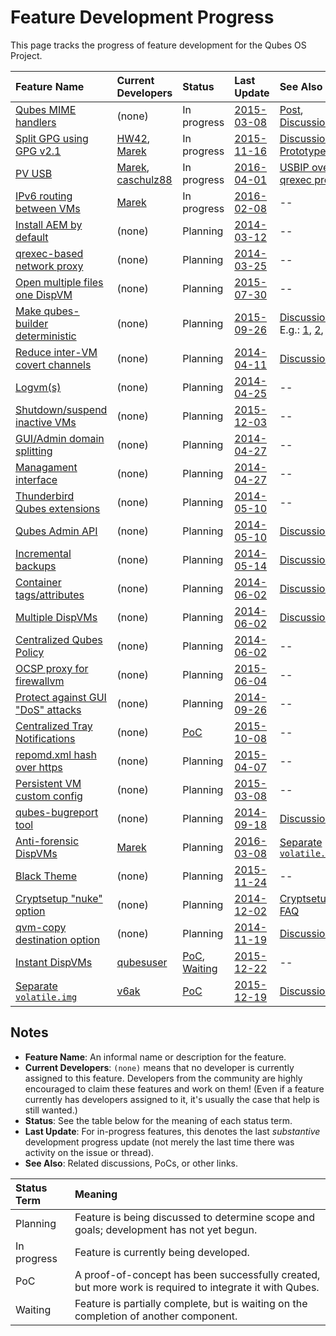 Feature Development Progress
============================

This page tracks the progress of feature development for the Qubes OS Project.


| Feature Name | Current Developers | Status | Last Update | See Also |
|:-------------|:-------------------|:-------|:------------|:---------|
| [Qubes MIME handlers](https://github.com/QubesOS/qubes-issues/issues/441) | (none) | In progress | [2015-03-08](https://github.com/QubesOS/qubes-issues/issues/441#issuecomment-77756725) | [Post](http://theinvisiblethings.blogspot.com/2013/02/converting-untrusted-pdfs-into-trusted.html), [Discussion](https://groups.google.com/d/msgid/qubes-users/dc777e37-a4a2-4ea8-bb80-4b5fb5aceeac%40googlegroups.com) |
| [Split GPG using GPG v2.1](https://github.com/QubesOS/qubes-issues/issues/474) | [HW42], [Marek] | In progress | [2015-11-16](https://github.com/QubesOS/qubes-issues/issues/474#issuecomment-156885755) | [Discussion](https://groups.google.com/d/msgid/qubes-devel/20150309013432.GA2361%40mail-itl), [Prototype](https://git.ipsumj.de/hw42/qubes/split-gpg2.git) |
| [PV USB](https://github.com/QubesOS/qubes-issues/issues/531) | [Marek], [caschulz88] | In progress | [2016-04-01](https://github.com/QubesOS/qubes-issues/issues/531#ref-commit-046149e) | [USBIP over qrexec proxy](https://github.com/QubesOS/qubes-app-linux-usb-proxy) |
| [IPv6 routing between VMs](https://github.com/QubesOS/qubes-issues/issues/718) | [Marek] | In progress | [2016-02-08](https://github.com/QubesOS/qubes-issues/issues/718#issuecomment-181585916) | -- |
| [Install AEM by default](https://github.com/QubesOS/qubes-issues/issues/803) | (none) | Planning | [2014-03-12](https://github.com/QubesOS/qubes-issues/issues/803#issue-60265574) | -- |
| [qrexec-based network proxy](https://github.com/QubesOS/qubes-issues/issues/806) | (none) | Planning | [2014-03-25](https://github.com/QubesOS/qubes-issues/issues/806) | -- |
| [Open multiple files one DispVM](https://github.com/QubesOS/qubes-issues/issues/814) | (none) | Planning | [2015-07-30](https://github.com/QubesOS/qubes-issues/issues/814#event-369272806) | -- |
| [Make qubes-builder deterministic](https://github.com/QubesOS/qubes-issues/issues/816) | (none) | Planning | [2015-09-26](https://github.com/QubesOS/qubes-issues/issues/816#issuecomment-143494764) | [Discussion](https://groups.google.com/d/topic/qubes-devel/D2Ca4Ef-dh4/discussion), E.g.: [1](https://wiki.debian.org/ReproducibleBuilds), [2](https://github.com/kholia/ReproducibleBuilds), [3](http://securityblog.redhat.com/2013/09/18/reproducible-builds-for-fedora/) |
| [Reduce inter-VM covert channels](https://github.com/QubesOS/qubes-issues/issues/817) | (none) | Planning | [2014-04-11](https://github.com/QubesOS/qubes-issues/issues/817#issue-60265645) | [Discussion](https://groups.google.com/forum/#!topic/qubes-users/AqZV65yZLuU) |
| [Logvm(s)](https://github.com/QubesOS/qubes-issues/issues/830) | (none) | Planning | [2014-04-25](https://github.com/QubesOS/qubes-issues/issues/830#issue-60265831) | -- |
| [Shutdown/suspend inactive VMs](https://github.com/QubesOS/qubes-issues/issues/832) | (none) | Planning | [2015-12-03](https://github.com/QubesOS/qubes-issues/issues/832#issuecomment-161634350) | -- |
| [GUI/Admin domain splitting](https://github.com/QubesOS/qubes-issues/issues/833) | (none) | Planning | [2014-04-27](https://github.com/QubesOS/qubes-issues/issues/833#issue-60265848) | -- |
| [Managament interface](https://github.com/QubesOS/qubes-issues/issues/835) | (none) | Planning | [2014-04-27](https://github.com/QubesOS/qubes-issues/issues/835#issue-60265850) | -- |
| [Thunderbird Qubes extensions](https://github.com/QubesOS/qubes-issues/issues/845) | (none) | Planning | [2014-05-10](https://github.com/QubesOS/qubes-issues/issues/845#issuecomment-77761894) | -- |
| [Qubes Admin API](https://github.com/QubesOS/qubes-issues/issues/853) | (none) | Planning | [2014-05-10](https://github.com/QubesOS/qubes-issues/issues/853#issue-60266013) | [Discussion](https://groups.google.com/d/msg/qubes-devel/f2gDpXE3NJ8/_kH7LUrzJ80J) |
| [Incremental backups](https://github.com/QubesOS/qubes-issues/issues/858) | (none) | Planning | [2014-05-14](https://github.com/QubesOS/qubes-issues/issues/858#issuecomment-77762096) | [Discussion](https://groups.google.com/d/msg/qubes-devel/Gcrb7KQVcMk/CK-saQU_1HYJ) |
| [Container tags/attributes](https://github.com/QubesOS/qubes-issues/issues/865) | (none) | Planning | [2014-06-02](https://github.com/QubesOS/qubes-issues/issues/865#issue-60266120) | [Discussion](https://groups.google.com/forum/#!topic/qubes-devel/qzM5QRE8Ua8) |
| [Multiple DispVMs](https://github.com/QubesOS/qubes-issues/issues/866) | (none) | Planning | [2014-06-02](https://github.com/QubesOS/qubes-issues/issues/866#issue-60266121) | [Discussion](https://groups.google.com/forum/#!topic/qubes-devel/uQJL7I70GQs) |
| [Centralized Qubes Policy](https://github.com/QubesOS/qubes-issues/issues/867) | (none) | Planning | [2014-06-02](https://github.com/QubesOS/qubes-issues/issues/867#issue-60266123) | -- |
| [OCSP proxy for firewallvm](https://github.com/QubesOS/qubes-issues/issues/879) | (none) | Planning | [2015-06-04](https://github.com/QubesOS/qubes-issues/issues/879#issuecomment-108655591) | -- |
| [Protect against GUI "DoS" attacks](https://github.com/QubesOS/qubes-issues/issues/881) | (none) | Planning | [2014-09-26](https://github.com/QubesOS/qubes-issues/issues/881#issuecomment-77762317) | -- |
| [Centralized Tray Notifications](https://github.com/QubesOS/qubes-issues/issues/889) | (none) | [PoC](https://groups.google.com/d/msg/qubes-devel/1Lzv9SQCzFc/4gKx06iKRD4J) | [2015-10-08](https://github.com/QubesOS/qubes-issues/issues/889#issuecomment-146660411) | -- |
| [repomd.xml hash over https](https://github.com/QubesOS/qubes-issues/issues/891) | (none) | Planning | [2015-04-07](https://github.com/QubesOS/qubes-issues/issues/891#issuecomment-90648284) | -- |
| [Persistent VM custom config](https://github.com/QubesOS/qubes-issues/issues/895) | (none) | Planning | [2015-03-08](https://github.com/QubesOS/qubes-issues/issues/895#issue-60266383) | -- |
| [qubes-bugreport tool](https://github.com/QubesOS/qubes-issues/issues/901) | (none) | Planning | [2014-09-18](https://github.com/QubesOS/qubes-issues/issues/901#issue-60266440) | [Discussion](https://groups.google.com/forum/#!topic/qubes-users/KUwfPI7Ma1Q) |
| [Anti-forensic DispVMs](https://github.com/QubesOS/qubes-issues/issues/904) | [Marek] | Planning | [2016-03-08](https://github.com/QubesOS/qubes-issues/issues/904#issuecomment-193953355) | [Separate `volatile.img`](https://github.com/QubesOS/qubes-issues/issues/1527) |
| [Black Theme](https://github.com/QubesOS/qubes-issues/issues/911) | (none) | Planning | [2015-11-24](https://github.com/QubesOS/qubes-issues/issues/911#issuecomment-159378308) | -- |
| [Cryptsetup "nuke" option](https://github.com/QubesOS/qubes-issues/issues/921) | (none) | Planning | [2014-12-02](https://github.com/QubesOS/qubes-issues/issues/921#issuecomment-77762583) | [Cryptsetup FAQ](https://github.com/mbroz/cryptsetup/blob/master/FAQ) |
| [qvm-copy destination option](https://github.com/QubesOS/qubes-issues/issues/930) | (none) | Planning | [2014-11-19](https://github.com/QubesOS/qubes-issues/issues/930#issue-60266621) | [Discussion](https://groups.google.com/forum/#!topic/qubes-users/LBVQDhgHu7U) |
| [Instant DispVMs](https://github.com/QubesOS/qubes-issues/issues/1512) | [qubesuser] | [PoC](https://github.com/qubesuser/qubes-core-admin/tree/insta_dvm), [Waiting](https://github.com/QubesOS/qubes-issues/issues/1512#issuecomment-166640065) | [2015-12-22](https://github.com/QubesOS/qubes-issues/issues/1512#issuecomment-166716447) | -- |
| [Separate `volatile.img`](https://github.com/QubesOS/qubes-issues/issues/1527) | [v6ak] | [PoC](https://groups.google.com/forum/#!topic/qubes-users/X0BBZ-kfix0) | [2015-12-19](https://groups.google.com/d/msg/qubes-users/X0BBZ-kfix0/UADwGKnlBwAJ) | [Discussion](https://groups.google.com/forum/#!topic/qubes-users/X0BBZ-kfix0) |


Notes
-----
* **Feature Name**: An informal name or description for the feature.
* **Current Developers**: `(none)` means that no developer is currently assigned to this feature. Developers from the community are highly encouraged to claim these features and work on them! (Even if a feature currently has developers assigned to it, it's usually the case that help is still wanted.)
* **Status**: See the table below for the meaning of each status term.
* **Last Update**: For in-progress features, this denotes the last *substantive* development progress update (not merely the last time there was activity on the issue or thread).
* **See Also**: Related discussions, PoCs, or other links.


| Status Term | Meaning |
|:------------|:--------|
| Planning    | Feature is being discussed to determine scope and goals; development has not yet begun. |
| In progress | Feature is currently being developed. |
| PoC         | A proof-of-concept has been successfully created, but more work is required to integrate it with Qubes. |
| Waiting     | Feature is partially complete, but is waiting on the completion of another component. |


[Joanna]: https://github.com/rootkovska
[Marek]: https://github.com/marmarek
[HW42]: https://github.com/HW42
[caschulz88]: https://github.com/caschulz88
[qubesuser]: https://github.com/qubesuser
[v6ak]: https://github.com/v6ak
